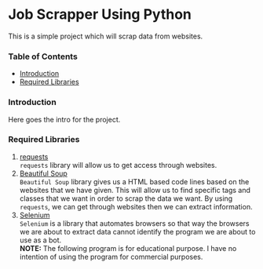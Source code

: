# Job Scrapper Using Python

This is a simple project which will scrap data from websites.

### Table of Contents
<ul>
    <li><a href="#intro">Introduction</a></li>
    <li><a href="#req-libs">Required Libraries</a></li>
</ul>


<h3 id="intro">Introduction</h3>
Here goes the intro for the project.


<h3 id="req-libs">Required Libraries</h2>
<ol>
    <li><a href="https://requests.readthedocs.io/en/latest/#" target="_blank">requests</a></li>
        <code>requests</code> library will allow us to get access through websites.
    <li><a href="https://beautiful-soup-4.readthedocs.io/en/latest/#installing-beautiful-soup" target="_blank">Beautiful Soup</a></li>
        <code>Beautiful Soup</code> library gives us a HTML based code lines based on the websites that we have given. This will allow us to find specific tags and classes that we want in order to scrap the data we want. By using <code>requests</code>, we can get through websites then we can extract information.
    <li><a href="https://www.selenium.dev" target="_blank">Selenium</a></li>
        <code>Selenium</code> is a library that automates browsers so that way the browsers we are about to extract data cannot identify the program we are about to use as a bot. <br>
        <b>NOTE:</b> The following program is for educational purpose. I have no intention of using the program for commercial purposes.
</ol>
